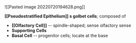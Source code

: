 ![[Pasted image 20220720194628.png]]

**[[Pseudostratified Epithelium]] s golbet cells**; composed of
- **[[Olfactory Cell]]** -- spindle-shaped; sense olfactory sense
- **Supporting Cells**
- **Basal Cell** -- progenitor cells; locate at the base